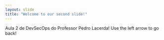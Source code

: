 ```yaml
---
layout: slide
title: "Welcome to our second slide!"
---
```

Aula 2 de DevSecOps do Professor Pedro Lacerda!
Use the left arrow to go back!
